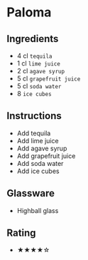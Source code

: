 # Paloma

## Ingredients
- 4 cl `tequila`
- 1 cl `lime juice`
- 2 cl `agave syrup`
- 5 cl `grapefruit juice`
- 5 cl `soda water`
- 8 `ice cubes`

## Instructions
- Add tequila
- Add lime juice
- Add agave syrup
- Add grapefruit juice
- Add soda water
- Add ice cubes

## Glassware
- Highball glass

## Rating
- ★★★★☆